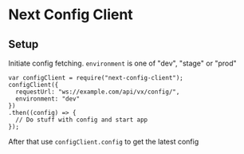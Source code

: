 # Next Config Client

## Setup
Initiate config fetching. `environment` is one of "dev", "stage" or "prod"
```
var configClient = require("next-config-client");
configClient({
  requestUrl: "ws://example.com/api/vx/config/",
  environment: "dev"
})
.then((config) => {
  // Do stuff with config and start app
});
```
After that use `configClient.config` to get the latest config
